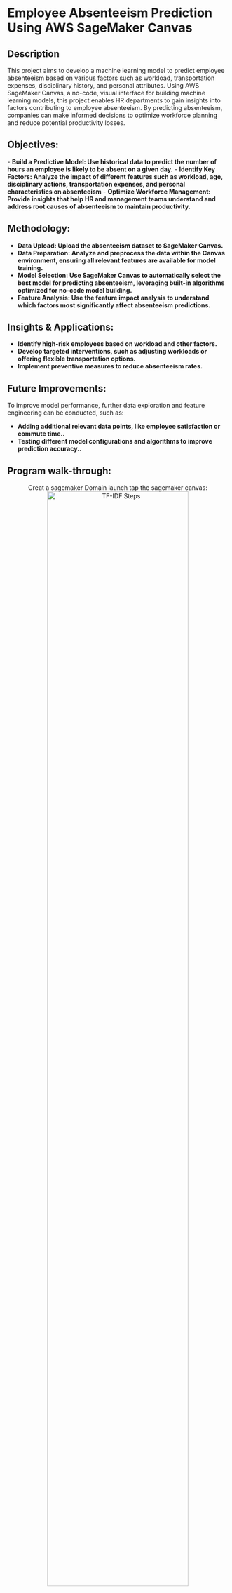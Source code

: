 <h1>Employee Absenteeism Prediction Using AWS SageMaker Canvas</h1>

<h2>Description</h2>
This project aims to develop a machine learning model to predict employee absenteeism based on various factors such as workload, transportation expenses, disciplinary history, and personal attributes. Using AWS SageMaker Canvas, a no-code, visual interface for building machine learning models, this project enables HR departments to gain insights into factors contributing to employee absenteeism. By predicting absenteeism, companies can make informed decisions to optimize workforce planning and reduce potential productivity losses.
<h2>Objectives:</h2>
- <b>Build a Predictive Model: Use historical data to predict the number of hours an employee is likely to be absent on a given day.</b>
- <b>Identify Key Factors: Analyze the impact of different features such as workload, age, disciplinary actions, transportation expenses, and personal characteristics on absenteeism</b>
- <b>Optimize Workforce Management: Provide insights that help HR and management teams understand and address root causes of absenteeism to maintain productivity.</b>
<br />


<h2>Methodology:</h2>

- <b>Data Upload: Upload the absenteeism dataset to SageMaker Canvas.</b> 
- <b>Data Preparation: Analyze and preprocess the data within the Canvas environment, ensuring all relevant features are available for model training.</b>
- <b>Model Selection: Use SageMaker Canvas to automatically select the best model for predicting absenteeism, leveraging built-in algorithms optimized for no-code model building.</b>
- <b>Feature Analysis: Use the feature impact analysis to understand which factors most significantly affect absenteeism predictions. </b>

<h2>Insights & Applications:</h2>

- <b>Identify high-risk employees based on workload and other factors.</b> 
- <b>Develop targeted interventions, such as adjusting workloads or offering flexible transportation options.</b>
- <b>Implement preventive measures to reduce absenteeism rates.</b>

<h2>Future Improvements:</h2>

To improve model performance, further data exploration and feature engineering can be conducted, such as:
- <b>Adding additional relevant data points, like employee satisfaction or commute time..</b>
- <b>Testing different model configurations and algorithms to improve prediction accuracy..</b>


<h2>Program walk-through:</h2>

<p align="center">
Creat a sagemaker Domain launch tap the sagemaker canvas: <br/>
 <img src="image/sg-1.png" height="80%" width="80%" alt="TF-IDF Steps"/>
<br />
 
<br />
Navigate to your s3 bucket upload your Dataset in csv format:  <br/>
<img src="image/sg-2.png" height="80%" width="80%" alt="TF-IDF Steps"/>
<br />

<br />
Creat Model <br/>
<img src="image/sg-3.png" height="80%" width="80%" alt="TF-IDF Steps"/>
<br />

<br />
Import your dataset into the model from the source(s3):  <br/>
<img src="image/sg-4.png" height="80%" width="80%" alt="TF-IDF Steps"/>
<br />
select the column you trying to predict:  <br/>
<img src="image/sg-5.png" height="80%" width="80%" alt="TF-IDF Steps"/>
<br />
selcet the click build:  <br/>
<img src="image/sg-6.png" height="80%" width="80%" alt="TF-IDF Steps"/>
<br />
the below image is your model status/click predict:  <br/>
<img src="image/sg-7.png" height="80%" width="80%" alt="TF-IDF Steps"/>
<br />
import your predict dataset from (s3) and download:  <br/>
<img src="image/sg-9.png" height="80%" width="80%" alt="TF-IDF Steps"/>
</p>

<!--
 ```diff
- text in red
+ text in green
! text in orange
# text in gray
@@ text in purple (and bold)@@
```
--!>
